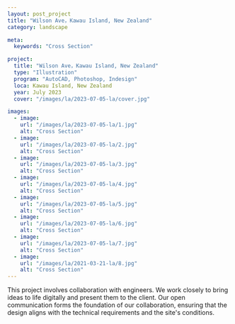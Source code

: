 ```yaml
---
layout: post_project
title: "Wilson Ave，Kawau Island, New Zealand"
category: landscape

meta:
  keywords: "Cross Section"

project:
  title: "Wilson Ave，Kawau Island, New Zealand"
  type: "Illustration"
  program: "AutoCAD, Photoshop, Indesign"
  loca: Kawau Island, New Zealand
  year: July 2023
  cover: "/images/la/2023-07-05-la/cover.jpg"

images:
  - image:
    url: "/images/la/2023-07-05-la/1.jpg"
    alt: "Cross Section"
  - image:
    url: "/images/la/2023-07-05-la/2.jpg"
    alt: "Cross Section"
  - image:
    url: "/images/la/2023-07-05-la/3.jpg"
    alt: "Cross Section"
  - image:
    url: "/images/la/2023-07-05-la/4.jpg"
    alt: "Cross Section"
  - image:
    url: "/images/la/2023-07-05-la/5.jpg"
    alt: "Cross Section"
  - image:
    url: "/images/la/2023-07-05-la/6.jpg"
    alt: "Cross Section"
  - image:
    url: "/images/la/2023-07-05-la/7.jpg"
    alt: "Cross Section"
  - image:
    url: "/images/la/2021-03-21-la/8.jpg"
    alt: "Cross Section"
---
```

<p>This project involves collaboration with engineers. We work closely to bring ideas to life digitally and present them to the client. Our open communication forms the foundation of our collaboration, ensuring that the design aligns with the technical requirements and the site's conditions.</p>
